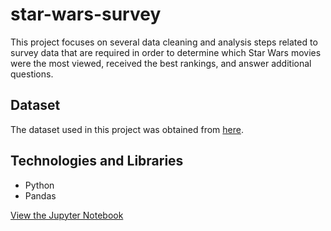 # star-wars-survey

This project focuses on several data cleaning and analysis steps related to survey data that are required in order to determine which Star Wars movies were the most viewed, received the best rankings, and answer additional questions.

## Dataset

The dataset used in this project was obtained from [here](https://github.com/fivethirtyeight/data/tree/master/star-wars-survey).

## Technologies and Libraries

- Python
- Pandas

[View the Jupyter Notebook](https://github.com/WitoldStupnicki/star-wars-survey/blob/main/star_wars_survey.ipynb)
